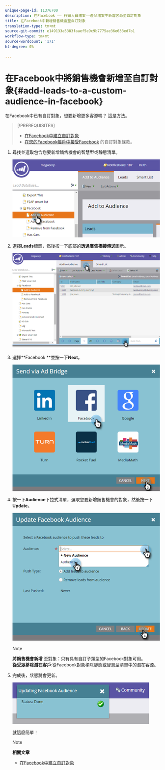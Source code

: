 ```yaml
---
unique-page-id: 11376700
description: 在Facebook —— 行銷人員檔案——產品檔案中新增客源至自訂對象
title: 在Facebook中新增銷售機會至自訂對象
translation-type: tm+mt
source-git-commit: e149133a5383faaef5e9c9b7775ae36e633ed7b1
workflow-type: tm+mt
source-wordcount: '171'
ht-degree: 0%

---
```



# 在Facebook中將銷售機會新增至自訂對象{#add-leads-to-a-custom-audience-in-facebook}

在Facebook中已有自訂對象，想要新增更多客源嗎？ 這是方法。

>[!PREREQUISITES]
>
>* [在Facebook中建立自訂對象](create-a-custom-audience-in-facebook.md)
>* [在您的Facebook帳戶中接受Facebook](https://www.facebook.com/ads/manage/customaudiences/tos.php) 的自訂對象條款。

>



1. 尋找並選取包含您要新增銷售機會的智慧型或靜態清單。

   ![](assets/one.png)

1. 選擇&#x200B;**Leads**&#x200B;標籤，然後按一下底部的**透過廣告橋接傳送**圖示。

   ![](assets/two-1.png)

1. 選擇**Facebook **並按一下&#x200B;**Next**。

   ![](assets/three.png)

1. 按一下&#x200B;**Audience**&#x200B;下拉式清單，選取您要新增銷售機會的對象，然後按一下&#x200B;**Update**。

   ![](assets/4.png)

   >[!NOTE]
   >
   >**將銷售機會新增** 至對象：只有具有自訂子類型的Facebook對象可用。\
   >**從受眾移除潛在客戶**:從Facebook對象移除靜態或智慧型清單中的潛在客源。

1. 完成後，狀態將會更新。

   ![](assets/five-1.png)

   就這麼簡單！

   >[!NOTE]
   >
   >**相關文章**
   >
   >    
   >    
   >    * [在Facebook中建立自訂對象](create-a-custom-audience-in-facebook.md)


